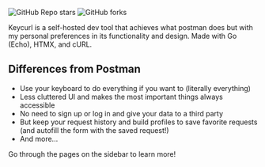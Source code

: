 ![GitHub Repo stars](https://img.shields.io/github/stars/dawitalemu4/keycurl?style=for-the-badge&logo=github)
![GitHub forks](https://img.shields.io/github/forks/dawitalemu4/keycurl?style=for-the-badge&logo=github&color=green)

Keycurl is a self-hosted dev tool that achieves what postman does but with my personal preferences in its functionality and design. Made with Go (Echo), HTMX, and cURL.


## Differences from Postman

- Use your keyboard to do everything if you want to (literally everything)
- Less cluttered UI and makes the most important things always accessible
- No need to sign up or log in and give your data to a third party
- But keep your request history and build profiles to save favorite requests (and autofill the form with the saved request!)
- And more...

Go through the pages on the sidebar to learn more!
